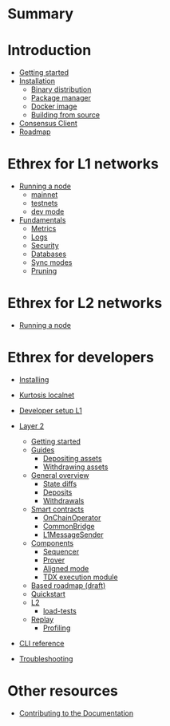 # Summary
# Introduction
- [Getting started](./getting-started/README.md)
- [Installation](./getting-started/installation/README.md)
  - [Binary distribution](./getting-started/installation/binary_distribution.md)
  - [Package manager](./getting-started/installation/package_manager.md)
  - [Docker image](./getting-started/installation/docker_images.md)
  - [Building from source](./getting-started/installation/building_from_source.md)
- [Consensus Client](./getting-started/consensus_client.md)
- [Roadmap](./getting-started/roadmap.md)

# Ethrex for L1 networks
- [Running a node](./l1/running/README.md)
  - [mainnet](./l1/running/mainnet.md)
  - [testnets](./l1/running/testnet.md)
  - [dev mode](./l1/running/dev_mode.md)
- [Fundamentals]()
  - [Metrics]()
  - [Logs]()
  - [Security]()
  - [Databases]()
  - [Sync modes](./l1/fundamentals/sync_modes.md )
  - [Pruning]()

# Ethrex for L2 networks
- [Running a node](./l2/running/README.md)

# Ethrex for developers
- [Installing](./developers/installing/README.md)
- [Kurtosis localnet](./l1/quick-start-l1.md)
- [Developer setup L1](./l1/dev-setup-l1.md)


- [Layer 2](./l2/README.md)
  - [Getting started](./l2/getting_started.md)
  - [Guides](./l2/guides/README.md)
    - [Depositing assets](./l2/guides/depositing.md)
    - [Withdrawing assets](./l2/guides/withdrawing.md)
  - [General overview](./l2/overview.md)
    - [State diffs](./l2/state_diffs.md)
    - [Deposits](./l2/deposits.md)
    - [Withdrawals](./l2/withdrawals.md)
  - [Smart contracts](./l2/contracts.md)
    - [OnChainOperator]()
    - [CommonBridge]()
    - [L1MessageSender]()
  - [Components](./l2/components.md)
    - [Sequencer](./l2/sequencer.md)
    - [Prover](./l2/prover.md)
    - [Aligned mode](./l2/aligned_mode.md)
    - [TDX execution module](./l2/tdx.md)
  - [Based roadmap (draft)](./l2/roadmap.md)
  - [Quickstart](./developers/quickstart.md)
  - [L2](./developers/l2/README.md)
    - [load-tests](./developers/l2/load_tests.md)
  - [Replay](./ethrex_replay/ethrex_replay.md)
      - [Profiling](./ethrex_replay/profiling.md)
- [CLI reference]()
- [Troubleshooting]()

# Other resources

- [Contributing to the Documentation](./CONTRIBUTING_DOCS.md)
